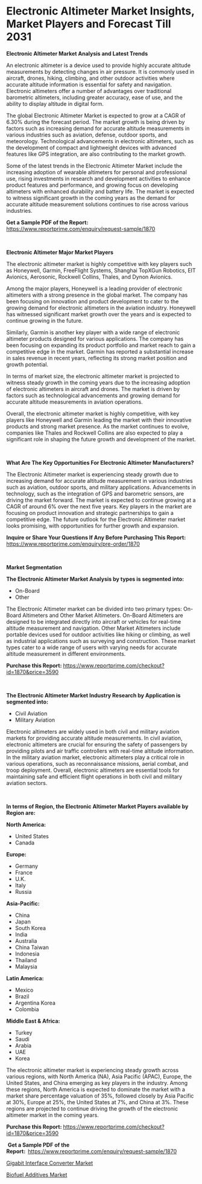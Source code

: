 <p><h1>Electronic Altimeter Market Insights, Market Players and Forecast Till 2031</h1></p><p><strong>Electronic Altimeter Market Analysis and Latest Trends</strong></p>
<p><p>An electronic altimeter is a device used to provide highly accurate altitude measurements by detecting changes in air pressure. It is commonly used in aircraft, drones, hiking, climbing, and other outdoor activities where accurate altitude information is essential for safety and navigation. Electronic altimeters offer a number of advantages over traditional barometric altimeters, including greater accuracy, ease of use, and the ability to display altitude in digital form.</p><p>The global Electronic Altimeter Market is expected to grow at a CAGR of 6.30% during the forecast period. The market growth is being driven by factors such as increasing demand for accurate altitude measurements in various industries such as aviation, defense, outdoor sports, and meteorology. Technological advancements in electronic altimeters, such as the development of compact and lightweight devices with advanced features like GPS integration, are also contributing to the market growth.</p><p>Some of the latest trends in the Electronic Altimeter Market include the increasing adoption of wearable altimeters for personal and professional use, rising investments in research and development activities to enhance product features and performance, and growing focus on developing altimeters with enhanced durability and battery life. The market is expected to witness significant growth in the coming years as the demand for accurate altitude measurement solutions continues to rise across various industries.</p></p>
<p><strong>Get a Sample PDF of the Report:&nbsp;</strong> <a href="https://www.reportprime.com/enquiry/request-sample/1870">https://www.reportprime.com/enquiry/request-sample/1870</a></p>
<p>&nbsp;</p>
<p><strong>Electronic Altimeter Major Market Players</strong></p>
<p><p>The electronic altimeter market is highly competitive with key players such as Honeywell, Garmin, FreeFlight Systems, Shanghai TopXGun Robotics, EIT Avionics, Aerosonic, Rockwell Collins, Thales, and Dynon Avionics. </p><p>Among the major players, Honeywell is a leading provider of electronic altimeters with a strong presence in the global market. The company has been focusing on innovation and product development to cater to the growing demand for electronic altimeters in the aviation industry. Honeywell has witnessed significant market growth over the years and is expected to continue growing in the future.</p><p>Similarly, Garmin is another key player with a wide range of electronic altimeter products designed for various applications. The company has been focusing on expanding its product portfolio and market reach to gain a competitive edge in the market. Garmin has reported a substantial increase in sales revenue in recent years, reflecting its strong market position and growth potential.</p><p>In terms of market size, the electronic altimeter market is projected to witness steady growth in the coming years due to the increasing adoption of electronic altimeters in aircraft and drones. The market is driven by factors such as technological advancements and growing demand for accurate altitude measurements in aviation operations.</p><p>Overall, the electronic altimeter market is highly competitive, with key players like Honeywell and Garmin leading the market with their innovative products and strong market presence. As the market continues to evolve, companies like Thales and Rockwell Collins are also expected to play a significant role in shaping the future growth and development of the market.</p></p>
<p>&nbsp;</p>
<p><strong>What Are The Key Opportunities For Electronic Altimeter Manufacturers?</strong></p>
<p><p>The Electronic Altimeter market is experiencing steady growth due to increasing demand for accurate altitude measurement in various industries such as aviation, outdoor sports, and military applications. Advancements in technology, such as the integration of GPS and barometric sensors, are driving the market forward. The market is expected to continue growing at a CAGR of around 6% over the next five years. Key players in the market are focusing on product innovation and strategic partnerships to gain a competitive edge. The future outlook for the Electronic Altimeter market looks promising, with opportunities for further growth and expansion.</p></p>
<p><strong>Inquire or Share Your Questions If Any Before Purchasing This Report:</strong> <a href="https://www.reportprime.com/enquiry/pre-order/1870">https://www.reportprime.com/enquiry/pre-order/1870</a></p>
<p>&nbsp;</p>
<p><strong>Market Segmentation</strong></p>
<p><strong>The Electronic Altimeter Market Analysis by types is segmented into:</strong></p>
<p><ul><li>On-Board</li><li>Other</li></ul></p>
<p><p>The Electronic Altimeter market can be divided into two primary types: On-Board Altimeters and Other Market Altimeters. On-Board Altimeters are designed to be integrated directly into aircraft or vehicles for real-time altitude measurement and navigation. Other Market Altimeters include portable devices used for outdoor activities like hiking or climbing, as well as industrial applications such as surveying and construction. These market types cater to a wide range of users with varying needs for accurate altitude measurement in different environments.</p></p>
<p><strong>Purchase this Report:&nbsp;</strong><a href="https://www.reportprime.com/checkout?id=1870&price=3590">https://www.reportprime.com/checkout?id=1870&price=3590</a></p>
<p>&nbsp;</p>
<p><strong>The Electronic Altimeter Market Industry Research by Application is segmented into:</strong></p>
<p><ul><li>Civil Aviation</li><li>Military Aviation</li></ul></p>
<p><p>Electronic altimeters are widely used in both civil and military aviation markets for providing accurate altitude measurements. In civil aviation, electronic altimeters are crucial for ensuring the safety of passengers by providing pilots and air traffic controllers with real-time altitude information. In the military aviation market, electronic altimeters play a critical role in various operations, such as reconnaissance missions, aerial combat, and troop deployment. Overall, electronic altimeters are essential tools for maintaining safe and efficient flight operations in both civil and military aviation sectors.</p></p>
<p>&nbsp;</p>
<p><strong>In terms of Region, the Electronic Altimeter Market Players available by Region are:</strong></p>
<p>
    <p> <strong> North America: </strong>
        <ul>
            <li>United States</li>
            <li>Canada</li>
        </ul>
        </p> 
    <p> <strong> Europe: </strong>
        <ul>
            <li>Germany</li>
            <li>France</li>
            <li>U.K.</li>
            <li>Italy</li>
            <li>Russia</li>
        </ul>
        </p> 
    <p> <strong> Asia-Pacific: </strong>
        <ul>
            <li>China</li>
            <li>Japan</li>
            <li>South Korea</li>
            <li>India</li>
            <li>Australia</li>
            <li>China Taiwan</li>
            <li>Indonesia</li>
            <li>Thailand</li>
            <li>Malaysia</li>
        </ul>
        </p> 
    <p> <strong> Latin America: </strong>
        <ul>
            <li>Mexico</li>
            <li>Brazil</li>
            <li>Argentina Korea</li>
            <li>Colombia</li>
        </ul>
        </p> 
    <p> <strong> Middle East & Africa: </strong>
        <ul>
            <li>Turkey</li>
            <li>Saudi</li>
            <li>Arabia</li>
            <li>UAE</li>
            <li>Korea</li>
        </ul>
    </p>
    </p>
<p><p>The electronic altimeter market is experiencing steady growth across various regions, with North America (NA), Asia Pacific (APAC), Europe, the United States, and China emerging as key players in the industry. Among these regions, North America is expected to dominate the market with a market share percentage valuation of 35%, followed closely by Asia Pacific at 30%, Europe at 25%, the United States at 7%, and China at 3%. These regions are projected to continue driving the growth of the electronic altimeter market in the coming years.</p></p>
<p><strong>Purchase this Report: </strong><a href="https://www.reportprime.com/checkout?id=1870&price=3590">https://www.reportprime.com/checkout?id=1870&price=3590</a></p>
<p>&nbsp;<strong>Get a Sample PDF of the Report:&nbsp;&nbsp;</strong><a href="https://www.reportprime.com/enquiry/request-sample/1870">https://www.reportprime.com/enquiry/request-sample/1870</a></p>
<p><strong></strong></p>
<p><p><a href="https://github.com/derrinmiltonellis35gcl/Market-Research-Report-List-2/blob/main/gigabit-interface-converter-market.md">Gigabit Interface Converter Market</a></p><p><a href="https://chivalrous-flock-a86.notion.site/Biofuel-Additives-Market-Size-Share-Trends-Analysis-Report-By-Material-By-Type-By-End-user-By--87ebaa450d124eae9707199a252271b8">Biofuel Additives Market</a></p></p>